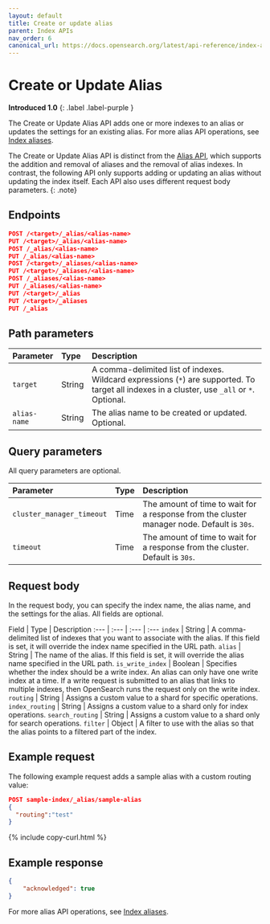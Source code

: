 ```yaml
---
layout: default
title: Create or update alias
parent: Index APIs
nav_order: 6
canonical_url: https://docs.opensearch.org/latest/api-reference/index-apis/update-alias/
---
```


# Create or Update Alias

**Introduced 1.0**
{: .label .label-purple }

The Create or Update Alias API adds one or more indexes to an alias or updates the settings for an existing alias. For more alias API operations, see [Index aliases]({{site.url}}{{site.baseurl}}/opensearch/index-alias/).

The Create or Update Alias API is distinct from the [Alias API]({{site.url}}{{site.baseurl}}/opensearch/rest-api/alias/), which supports the addition and removal of aliases and the removal of alias indexes. In contrast, the following API only supports adding or updating an alias without updating the index itself. Each API also uses different request body parameters.
{: .note}

## Endpoints

```json
POST /<target>/_alias/<alias-name>
PUT /<target>/_alias/<alias-name>
POST /_alias/<alias-name>
PUT /_alias/<alias-name>
POST /<target>/_aliases/<alias-name>
PUT /<target>/_aliases/<alias-name>
POST /_aliases/<alias-name>
PUT /_aliases/<alias-name>
PUT /<target>/_alias
PUT /<target>/_aliases
PUT /_alias
```

## Path parameters

| Parameter | Type | Description |
:--- | :--- | :---
| `target` | String | A comma-delimited list of indexes. Wildcard expressions (`*`) are supported. To target all indexes in a cluster, use `_all` or `*`. Optional. |
| `alias-name` | String | The alias name to be created or updated. Optional. |

## Query parameters

All query parameters are optional.

Parameter | Type | Description
:--- | :--- | :---
`cluster_manager_timeout` | Time | The amount of time to wait for a response from the cluster manager node. Default is `30s`.
`timeout` | Time | The amount of time to wait for a response from the cluster. Default is `30s`.

## Request body

In the request body, you can specify the index name, the alias name, and the settings for the alias. All fields are optional.

Field | Type | Description
:--- | :--- | :--- | :---
`index` | String | A comma-delimited list of indexes that you want to associate with the alias. If this field is set, it will override the index name specified in the URL path.
`alias` | String | The name of the alias. If this field is set, it will override the alias name specified in the URL path.
`is_write_index` | Boolean | Specifies whether the index should be a write index. An alias can only have one write index at a time. If a write request is submitted to an alias that links to multiple indexes, then OpenSearch runs the request only on the write index.
`routing` | String | Assigns a custom value to a shard for specific operations. 
`index_routing` | String | Assigns a custom value to a shard only for index operations. 
`search_routing` | String | Assigns a custom value to a shard only for search operations. 
`filter` | Object | A filter to use with the alias so that the alias points to a filtered part of the index.

## Example request

The following example request adds a sample alias with a custom routing value:

```json
POST sample-index/_alias/sample-alias
{
  "routing":"test"
}
```
{% include copy-curl.html %}

## Example response

```json
{
    "acknowledged": true
}
```

For more alias API operations, see [Index aliases]({{site.url}}{{site.baseurl}}/opensearch/index-alias/).
